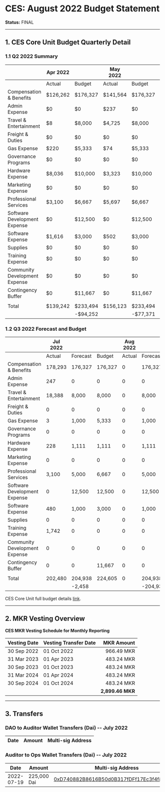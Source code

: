 # CES: August 2022 Budget Statement

**Status:** FINAL

---

## 1. CES Core Unit Budget Quarterly Detail

### 1.1 Q2 2022 Summary

|                               | Apr 2022 |           | May 2022 |           | Jun 2022 |           | Q2 2022  |            |
| ----------------------------- | -------- | --------- | -------- | --------- | -------- | --------- | -------- | ---------- |
|                               | Actual   | Budget    | Actual   | Budget    | Actual   | Budget    | Actual   | Budget     |
| Compensation & Benefits       | $126,262 | $176,327  | $141,564 | $176,327  | $146,953 | $176,327  | $414,779 | $528,981   |
| Admin Expense                 | $0       | $0        | $237     | $0        | $250     | $0        | $487     | $0         |
| Travel & Entertainment        | $8       | $8,000    | $4,725   | $8,000    | $18,896  | $8,000    | $23,629  | $24,000    |
| Freight & Duties              | $0       | $0        | $0       | $0        | $0       | $0        | $0       | $0         |
| Gas Expense                   | $220     | $5,333    | $74      | $5,333    | $26      | $5,333    | $320     | $15,999    |
| Governance Programs           | $0       | $0        | $0       | $0        | $0       | $0        | $0       | $0         |
| Hardware Expense              | $8,036   | $10,000   | $3,323   | $10,000   | $108     | $10,000   | $11,467  | $30,000    |
| Marketing Expense             | $0       | $0        | $0       | $0        | $0       | $0        | $0       | $0         |
| Professional Services         | $3,100   | $6,667    | $5,697   | $6,667    | $3,354   | $6,667    | $12,151  | $20,001    |
| Software Development Expense  | $0       | $12,500   | $0       | $12,500   | $0       | $12,500   | $0       | $37,500    |
| Software Expense              | $1,616   | $3,000    | $502     | $3,000    | $478     | $3,000    | $2,596   | $9,000     |
| Supplies                      | $0       | $0        | $0       | $0        | $226     | $0        | $226     | $0         |
| Training Expense              | $0       | $0        | $0       | $0        | $0       | $0        | $0       | $0         |
| Community Development Expense | $0       | $0        | $0       | $0        | $0       | $0        | $0       | $0         |
| Contingency Buffer            | $0       | $11,667   | $0       | $11,667   | $0       | $11,667   | $0       | $35,001    |
|                               |          |           |          |           |          |           |          |            |
| Total                         | $139,242 | $233,494  | $156,123 | $233,494  | $170,291 | $233,494  | $465,656 | $700,482   |
|                               |          | \-$94,252 |          | \-$77,371 |          | \-$63,203 |          | \-$234,826 |


### 1.2 Q3 2022 Forecast and Budget

|                               | Jul 2022 |          |         | Aug 2022 |           |         | Sep 2022 |           |         | Q3 2022 |           |         |
| ----------------------------- | -------- | -------- | ------- | -------- | --------- | ------- | -------- | --------- | ------- | ------- | --------- | ------- |
|                               | Actual   | Forecast | Budget  | Actual   | Forecast  | Budget  | Actual   | Forecast  | Budget  | Actual  | Forecast  | Budget  |
| Compensation & Benefits       | 178,293  | 176,327  | 176,327 | 0        | 176,327   | 176,327 | 0        | 184,740   | 184,740 | 178,293 | 537,394   | 537,394 |
| Admin Expense                 | 247      | 0        | 0       | 0        | 0         | 0       | 0        | 0         | 0       | 247     | 0         | 0       |
| Travel & Entertainment        | 18,388   | 8,000    | 8,000   | 0        | 8,000     | 8,000   | 0        | 8,000     | 8,000   | 18,388  | 24,000    | 24,000  |
| Freight & Duties              | 0        | 0        | 0       | 0        | 0         | 0       | 0        | 0         | 0       | 0       | 0         | 0       |
| Gas Expense                   | 3        | 1,000    | 5,333   | 0        | 1,000     | 5,333   | 0        | 1,000     | 5,333   | 3       | 3,000     | 15,999  |
| Governance Programs           | 0        | 0        | 0       | 0        | 0         | 0       | 0        | 0         | 0       | 0       | 0         | 0       |
| Hardware Expense              | 228      | 1,111    | 1,111   | 0        | 1,111     | 1,111   | 0        | 1,111     | 1,111   | 228     | 3,333     | 3,333   |
| Marketing Expense             | 0        | 0        | 0       | 0        | 0         | 0       | 0        | 0         | 0       | 0       | 0         | 0       |
| Professional Services         | 3,100    | 5,000    | 6,667   | 0        | 5,000     | 6,667   | 0        | 5,000     | 6,667   | 3,100   | 15,000    | 20,001  |
| Software Development Expense  | 0        | 12,500   | 12,500  | 0        | 12,500    | 12,500  | 0        | 12,500    | 12,500  | 0       | 37,500    | 37,500  |
| Software Expense              | 480      | 1,000    | 3,000   | 0        | 1,000     | 3,000   | 0        | 1,000     | 3,000   | 480     | 3,000     | 9,000   |
| Supplies                      | 0        | 0        | 0       | 0        | 0         | 0       | 0        | 0         | 0       | 0       | 0         | 0       |
| Training Expense              | 1,742    | 0        | 0       | 0        | 0         | 0       | 0        | 0         | 0       | 1,742   | 0         | 0       |
| Community Development Expense | 0        | 0        | 0       | 0        | 0         | 0       | 0        | 0         | 0       | 0       | 0         | 0       |
| Contingency Buffer            | 0        | 0        | 11,667  | 0        | 0         | 11,667  | 0        | 0         | 11,667  | 0       | 0         | 35,001  |
|                               |          |          |         |          |           |         |          |           |         |         |           |         |
| Total                         | 202,480  | 204,938  | 224,605 | 0        | 204,938   | 224,605 | 0        | 213,351   | 233,018 | 202,480 | 623,227   | 682,228 |
|                               |          | \-2,458  |         |          | \-204,938 |         |          | \-213,351 |         |         | \-420,747 |


CES Core Unit full budget details [link](https://docs.google.com/spreadsheets/d/1Aeszzw1PRSEJnzlwNxTw8f_n33gmn-x41ooDZiCd3YA/edit#gid=959949784).

---

## 2. MKR Vesting Overview

**CES MKR Vesting Schedule for Monthly Reporting**

| **Vesting Date**	| **Vesting Transfer Date**	| **MKR Amount**     |
|               --- |                       --- |               ---: |
|30 Sep 2022	    |01 Oct 2022	            |966.49 MKR          |
|31 Mar 2023	    |01 Apr 2023	            |483.24 MKR          |
|30 Sep 2023	    |01 Oct 2023	            |483.24 MKR          |
|31 Mar 2024	    |01 Apr 2024	            |483.24 MKR          |
|30 Sep 2024	    |01 Oct 2024	            |483.24 MKR          |
|                   |                           |**2,899.46 MKR**    |

---

## 3. Transfers


### DAO to Auditor Wallet Transfers (Dai) -- July 2022

| Date        | Amount         | Multi-sig Address |
|-------------|----------------|-------------------|


### Auditor to Ops Wallet Transfers (Dai) -- July 2022

| Date        | Amount      | Multi-sig Address |
|-------------|-------------|-------------------|
| 2022-07-19  | 225,000 Dai | [0xD740882B8616B50d0B317fDFf17Ec3f4f853F44f](https://gnosis-safe.io/app/eth:0xD740882B8616B50d0B317fDFf17Ec3f4f853F44f) |
